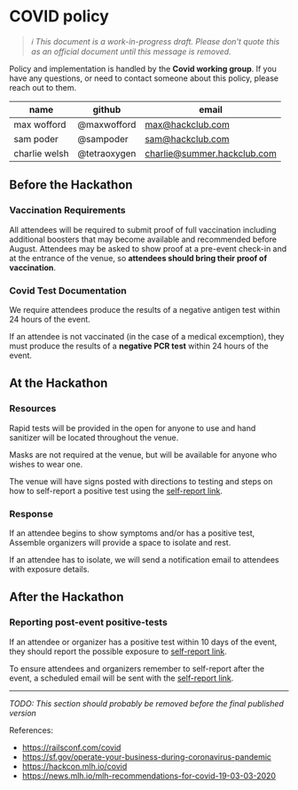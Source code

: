 # COVID policy

> _:information_source: This document is a work-in-progress draft. Please don't quote this as an official document until this message is removed._

Policy and implementation is handled by the **Covid working group**. If you have any questions, or need to contact someone about this policy, please reach out to them.

| name        | github      | email             |
| ----------- | ----------- | ----------------- |
| max wofford | @maxwofford | max@hackclub.com  |
| sam poder   | @sampoder   | sam@hackclub.com  |
| charlie welsh     | @tetraoxygen   | charlie@summer.hackclub.com |

## Before the Hackathon

### Vaccination Requirements

All attendees will be required to submit proof of full vaccination including additional boosters that may become available and recommended before August. Attendees may be asked to show proof at a pre-event check-in and at the entrance of the venue, so **attendees should bring their proof of vaccination**.

### Covid Test Documentation

We require attendees produce the results of a negative antigen test within 24 hours of the event.

If an attendee is not vaccinated (in the case of a medical excemption), they must produce the results of a **negative PCR test** within 24 hours of the event.

## At the Hackathon

### Resources

Rapid tests will be provided in the open for anyone to use and hand sanitizer will be located throughout the venue.

Masks are not required at the venue, but will be available for anyone who wishes to wear one.

The venue will have signs posted with directions to testing and steps on how to self-report a positive test using the [self-report link].

### Response

If an attendee begins to show symptoms and/or has a positive test, Assemble organizers will provide a space to isolate and rest.

If an attendee has to isolate, we will send a notification email to attendees with exposure details.

## After the Hackathon

### Reporting post-event positive-tests

If an attendee or organizer has a positive test within 10 days of the event, they should report the possible exposure to [self-report link].

To ensure attendees and organizers remember to self-report after the event, a scheduled email will be sent with the [self-report link].

[self-report link]: PLACEHOLDER_REPORT_LINK

---

_TODO: This section should probably be removed before the final published version_

References:

- https://railsconf.com/covid
- https://sf.gov/operate-your-business-during-coronavirus-pandemic
- https://hackcon.mlh.io/covid
- https://news.mlh.io/mlh-recommendations-for-covid-19-03-03-2020
